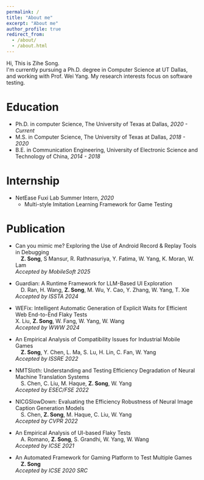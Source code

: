 ```yaml
---
permalink: /
title: "About me"
excerpt: "About me"
author_profile: true
redirect_from: 
  - /about/
  - /about.html
---
```


  Hi, This is Zihe Song. <br>
  I'm currently pursuing a Ph.D. degree in Computer Science at UT Dallas, and working with Prof. Wei Yang. My research interests focus on software testing.
  

Education
======
* Ph.D. in computer Science, The University of Texas at Dallas, *2020 - Current*
* M.S. in Computer Science, The University of Texas at Dallas, *2018 - 2020*
* B.E. in Communication Engineering, University of Electronic Science and Technology of China, *2014 - 2018*


Internship
======
* NetEase Fuxi Lab Summer Intern, *2020*
  * Multi-style Imitation Learning Framework for Game Testing


Publication
======
* Can you mimic me? Exploring the Use of Android Record & Replay Tools in Debugging <br>
&ensp;&ensp;__Z. Song__, S Mansur, R. Rathnasuriya, Y. Fatima, W. Yang, K. Moran, W. Lam <br>
  _Accepted by MobileSoft 2025_

* Guardian: A Runtime Framework for LLM-Based UI Exploration <br>
&ensp;&ensp;D. Ran, H. Wang, __Z. Song__, M. Wu, Y. Cao, Y. Zhang, W. Yang, T. Xie <br>
  _Accepted by ISSTA 2024_

* WEFix: Intelligent Automatic Generation of Explicit Waits for Efficient Web End-to-End Flaky Tests <br>
X. Liu, __Z. Song__, W. Fang, W. Yang, W. Wang <br>
  _Accepted by WWW 2024_
  
* An Empirical Analysis of Compatibility Issues for Industrial Mobile Games <br>
&ensp;&ensp;__Z. Song__, Y. Chen, L. Ma, S. Lu, H. Lin, C. Fan, W. Yang <br>
  _Accepted by ISSRE 2022_

* NMTSloth: Understanding and Testing Efficiency Degradation of Neural Machine Translation Systems <br>
&ensp;&ensp;S. Chen, C. Liu, M. Haque, __Z. Song__, W. Yang <br>
  _Accepted by ESEC/FSE 2022_

* NICGSlowDown: Evaluating the Efficiency Robustness of Neural Image Caption Generation Models <br> 
&ensp;&ensp;S. Chen, __Z. Song__, M. Haque, C. Liu, W. Yang <br>
  _Accepted by CVPR 2022_

* An Empirical Analysis of UI-based Flaky Tests <br>
&ensp;&ensp;A. Romano, __Z. Song__, S. Grandhi, W. Yang, W. Wang <br>
  _Accepted by ICSE 2021_

* An Automated Framework for Gaming Platform to Test Multiple Games <br>
&ensp;&ensp;__Z. Song__ <br>
  _Accepted by ICSE 2020 SRC_


